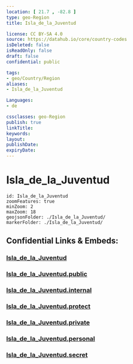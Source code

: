 ```yaml
---
location: [ 21.7 , -82.8 ] 
type: geo-Region
title: Isla_de_la_Juventud

license: CC BY-SA 4.0
source: https://datahub.io/core/country-codes
isDeleted: false
isReadOnly: false
draft: false
confidential: public

tags:
- geo/Country/Region
aliases:
- Isla_de_la_Juventud

Languages:
- de

cssclasses: geo-Region
publish: true
linkTitle: 
keywords: 
layout: 
publishDate: 
expiryDate: 
---
```


# Isla_de_la_Juventud

```leaflet
id: Isla_de_la_Juventud
zoomFeatures: true 
minZoom: 2 
maxZoom: 18
geojsonFolder: ./Isla_de_la_Juventud/
markerFolder: ./Isla_de_la_Juventud/
```


## Confidential Links & Embeds: 

### [Isla_de_la_Juventud](/_Standards/Earth/Continent/America~Caribbean/Cuba/provinces~Cuba/Isla_de_la_Juventud.md) 

### [Isla_de_la_Juventud.public](/_public/Earth/Continent/America~Caribbean/Cuba/provinces~Cuba/Isla_de_la_Juventud.public.md) 

### [Isla_de_la_Juventud.internal](/_internal/Earth/Continent/America~Caribbean/Cuba/provinces~Cuba/Isla_de_la_Juventud.internal.md) 

### [Isla_de_la_Juventud.protect](/_protect/Earth/Continent/America~Caribbean/Cuba/provinces~Cuba/Isla_de_la_Juventud.protect.md) 

### [Isla_de_la_Juventud.private](/_private/Earth/Continent/America~Caribbean/Cuba/provinces~Cuba/Isla_de_la_Juventud.private.md) 

### [Isla_de_la_Juventud.personal](/_personal/Earth/Continent/America~Caribbean/Cuba/provinces~Cuba/Isla_de_la_Juventud.personal.md) 

### [Isla_de_la_Juventud.secret](/_secret/Earth/Continent/America~Caribbean/Cuba/provinces~Cuba/Isla_de_la_Juventud.secret.md)

